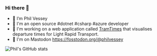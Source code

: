 ### Hi there 👋

- 🔭 I’m Phil Vessey
- 🏢 I'm an open source #dotnet #csharp #azure developer
- 🚊 I'm working on a web application called [TramTimes](https://tramtimes.net) that visualises departure times for Light Rapid Transport.
- 🐘 I'm on Mastodon https://fosstodon.org/@philvessey

![Phil's GitHub stats](https://github-readme-stats.vercel.app/api?username=philvessey&show_icons=true&theme=transparent)
